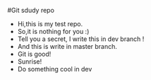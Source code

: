 #Git sdudy repo

- Hi,this is my test repo.
- So,it is nothing for you :)
- Tell you a secret, I write this in dev branch !
- And this is write in master branch.
- Git is good! 
- Sunrise! 
- Do something cool in dev

